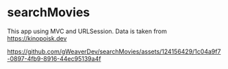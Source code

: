 # searchMovies
This app using MVC and URLSession. Data is taken from https://kinopoisk.dev


https://github.com/gWeaverDev/searchMovies/assets/124156429/1c04a9f7-0897-4fb9-8916-44ec95139a4f

